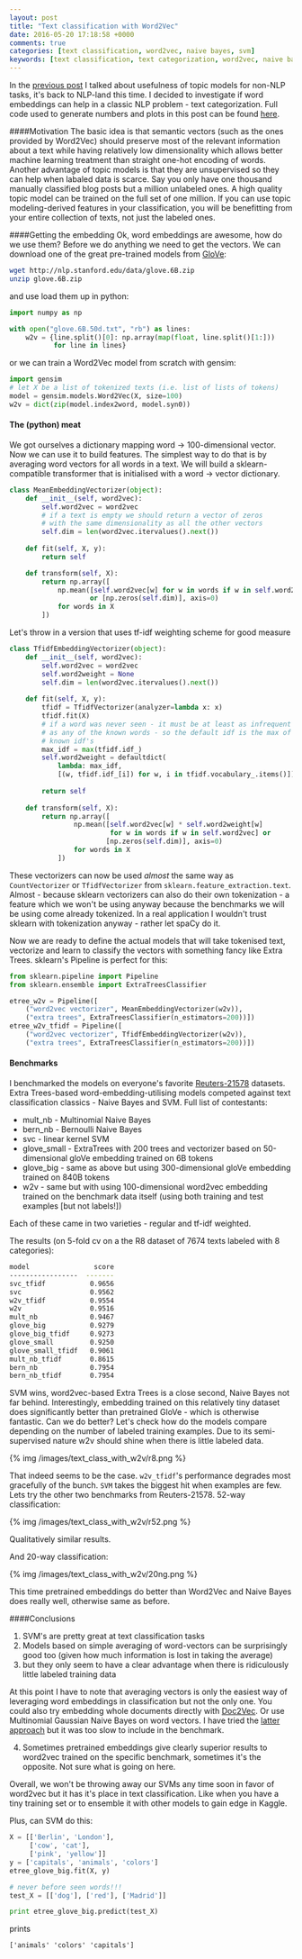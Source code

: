 ```yaml
---
layout: post
title: "Text classification with Word2Vec"
date: 2016-05-20 17:18:58 +0000
comments: true
categories: [text classification, word2vec, naive bayes, svm]
keywords: [text classification, text categorization, word2vec, naive bayes, svm]
---
```

In the [previous post](http://nadbordrozd.github.io/blog/2015/11/29/ds-toolbox-topic-models/) I talked about usefulness of topic models for non-NLP tasks, it's back to NLP-land this time. I decided to investigate if word embeddings can help in a classic NLP problem - text categorization. Full code used to generate numbers and plots in this post can be found [here](https://github.com/nadbordrozd/blog_stuff/blob/master/classification_w2v/benchmarking.ipynb).

####Motivation
The basic idea is that semantic vectors (such as the ones provided by Word2Vec) should preserve most of the relevant information about a text while having relatively low dimensionality which allows better machine learning treatment than straight one-hot encoding of words. Another advantage of topic models is that they are unsupervised so they can help when labaled data is scarce. Say you only have one thousand manually classified blog posts but a million unlabeled ones. A high quality topic model can be trained on the full set of one million. If you can use topic modeling-derived features in your classification, you will be benefitting from your entire collection of texts, not just the labeled ones. 

####Getting the embedding
Ok, word embeddings are awesome, how do we use them? Before we do anything we need to get the vectors. We can download one of the great pre-trained models from [GloVe](http://nlp.stanford.edu/projects/glove/):
```bash
wget http://nlp.stanford.edu/data/glove.6B.zip
unzip glove.6B.zip
```

and use load them up in python:
```python
import numpy as np

with open("glove.6B.50d.txt", "rb") as lines:
    w2v = {line.split()[0]: np.array(map(float, line.split()[1:]))
           for line in lines}
```

or we can train a Word2Vec model from scratch with gensim:
```python
import gensim
# let X be a list of tokenized texts (i.e. list of lists of tokens)
model = gensim.models.Word2Vec(X, size=100)
w2v = dict(zip(model.index2word, model.syn0))
```

#### The (python) meat
We got ourselves a dictionary mapping word -> 100-dimensional vector. Now we can use it to build features. The simplest way to do that is by averaging word vectors for all words in a text. We will build a sklearn-compatible transformer that is initialised with a word -> vector dictionary.
```python
class MeanEmbeddingVectorizer(object):
    def __init__(self, word2vec):
        self.word2vec = word2vec
        # if a text is empty we should return a vector of zeros
        # with the same dimensionality as all the other vectors
        self.dim = len(word2vec.itervalues().next())
    
    def fit(self, X, y):
        return self 

    def transform(self, X):
        return np.array([
            np.mean([self.word2vec[w] for w in words if w in self.word2vec] 
                    or [np.zeros(self.dim)], axis=0)
            for words in X
        ])
```

Let's throw in a version that uses tf-idf weighting scheme for good measure
```python
class TfidfEmbeddingVectorizer(object):
    def __init__(self, word2vec):
        self.word2vec = word2vec
        self.word2weight = None
        self.dim = len(word2vec.itervalues().next())
        
    def fit(self, X, y):
        tfidf = TfidfVectorizer(analyzer=lambda x: x)
        tfidf.fit(X)
        # if a word was never seen - it must be at least as infrequent
        # as any of the known words - so the default idf is the max of 
        # known idf's
        max_idf = max(tfidf.idf_)
        self.word2weight = defaultdict(
            lambda: max_idf, 
            [(w, tfidf.idf_[i]) for w, i in tfidf.vocabulary_.items()])
    
        return self
    
    def transform(self, X):
        return np.array([
                np.mean([self.word2vec[w] * self.word2weight[w]
                         for w in words if w in self.word2vec] or
                        [np.zeros(self.dim)], axis=0)
                for words in X
            ])
```

These vectorizers can now be used _almost_ the same way as `CountVectorizer` or `TfidfVectorizer` from `sklearn.feature_extraction.text`. Almost - because sklearn vectorizers can also do their own tokenization - a feature which we won't be using anyway because the benchmarks we will be using come already tokenized. In a real application I wouldn't trust sklearn with tokenization anyway - rather let spaCy do it. 

Now we are ready to define the actual models that will take tokenised text, vectorize and learn to classify the vectors with something fancy like Extra Trees. sklearn's Pipeline is perfect for this:
```python
from sklearn.pipeline import Pipeline
from sklearn.ensemble import ExtraTreesClassifier

etree_w2v = Pipeline([
    ("word2vec vectorizer", MeanEmbeddingVectorizer(w2v)), 
    ("extra trees", ExtraTreesClassifier(n_estimators=200))])
etree_w2v_tfidf = Pipeline([
    ("word2vec vectorizer", TfidfEmbeddingVectorizer(w2v)), 
    ("extra trees", ExtraTreesClassifier(n_estimators=200))])
```

#### Benchmarks
I benchmarked the models on everyone's favorite [Reuters-21578](http://www.cs.umb.edu/~smimarog/textmining/datasets/) datasets. Extra Trees-based word-embedding-utilising models competed against text classification classics - Naive Bayes and SVM. Full list of contestants:

- mult_nb - Multinomial Naive Bayes
- bern_nb - Bernoulli Naive Bayes
- svc - linear kernel SVM
- glove_small - ExtraTrees with 200 trees and vectorizer based on 50-dimensional gloVe embedding trained on 6B tokens
- glove_big - same as above but using 300-dimensional gloVe embedding trained on 840B tokens
- w2v - same but with using 100-dimensional word2vec embedding trained on the benchmark data itself (using both training and test examples [but not labels!])

Each of these came in two varieties - regular and tf-idf weighted. 

The results (on 5-fold cv on a the R8 dataset of 7674 texts labeled with 8 categories):
```bash
model                score
-----------------  -------
svc_tfidf           0.9656
svc                 0.9562
w2v_tfidf           0.9554
w2v                 0.9516
mult_nb             0.9467
glove_big           0.9279
glove_big_tfidf     0.9273
glove_small         0.9250
glove_small_tfidf   0.9061
mult_nb_tfidf       0.8615
bern_nb             0.7954
bern_nb_tfidf       0.7954
```

SVM wins, word2vec-based Extra Trees is a close second, Naive Bayes not far behind. Interestingly, embedding trained on this relatively tiny dataset does significantly better than pretrained GloVe - which is otherwise fantastic. Can we do better? Let's check how do the models compare depending on the number of labeled training examples. Due to its semi-supervised nature w2v should shine when there is little labeled data.

{% img /images/text_class_with_w2v/r8.png %}

That indeed seems to be the case. `w2v_tfidf`'s performance degrades most gracefully of the bunch. `SVM` takes the biggest hit when examples are few. Lets try the other two benchmarks from Reuters-21578. 52-way classification:

{% img /images/text_class_with_w2v/r52.png %}

Qualitatively similar results. 

And 20-way classification:
 
{% img /images/text_class_with_w2v/20ng.png %}

This time pretrained embeddings do better than Word2Vec and Naive Bayes does really well, otherwise same as before.

####Conclusions
1. SVM's are pretty great at text classification tasks
2. Models based on simple averaging of word-vectors can be surprisingly good too (given how much information is lost in taking the average)
3. but they only seem to have a clear advantage when there is ridiculously little labeled training data

At this point I have to note that averaging vectors is only the easiest way of leveraging word embeddings in classification but not the only one. You could also try embedding whole documents directly with [Doc2Vec](https://radimrehurek.com/gensim/models/doc2vec.html). Or use Multinomial Gaussian Naive Bayes on word vectors. I have tried the [latter approach](https://github.com/nadbordrozd/blog_stuff/blob/master/classification_w2v/multi_multi_kernel_nb.py) but it was too slow to include in the benchmark. 

4. Sometimes pretrained embeddings give clearly superior results to word2vec trained on the specific benchmark, sometimes it's the opposite. Not sure what is going on here.

Overall, we won't be throwing away our SVMs any time soon in favor of word2vec but it has it's place in text classification. Like when you have a tiny training set or to ensemble it with other models to gain edge in Kaggle. 

Plus, can SVM do this:
```python
X = [['Berlin', 'London'],
     ['cow', 'cat'],
     ['pink', 'yellow']]
y = ['capitals', 'animals', 'colors']
etree_glove_big.fit(X, y)

# never before seen words!!!
test_X = [['dog'], ['red'], ['Madrid']]

print etree_glove_big.predict(test_X)
```
prints
```text
['animals' 'colors' 'capitals']
```



